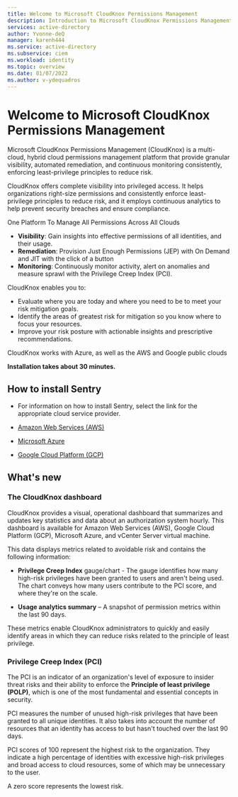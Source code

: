 ```yaml
---
title: Welcome to Microsoft CloudKnox Permissions Management 
description: Introduction to Microsoft CloudKnox Permissions Management installation.
services: active-directory
author: Yvonne-deQ
manager: karenh444
ms.service: active-directory
ms.subservice: ciem
ms.workload: identity
ms.topic: overview
ms.date: 01/07/2022
ms.author: v-ydequadros
---
```


# Welcome to Microsoft CloudKnox Permissions Management 

 Microsoft CloudKnox Permissions Management (CloudKnox) is a multi-cloud, hybrid cloud permissions management platform that provide granular visibility, automated remediation, and continuous monitoring consistently, enforcing least-privilege principles to reduce risk. 

CloudKnox offers complete visibility into privileged access. It helps organizations right-size permissions and consistently enforce least-privilege principles to reduce risk, and it employs continuous analytics to help prevent security breaches and ensure compliance. 

One Platform To Manage All Permissions Across All Clouds

- **Visibility**: Gain insights into effective permissions of all identities, and their usage.
 - **Remediation**: Provision Just Enough Permissions (JEP) with On Demand and JIT with the click of a button 
- **Monitoring**: Continuously monitor activity, alert on anomalies and measure sprawl with the Privilege Creep Index (PCI).

 CloudKnox enables you to:

- Evaluate where you are today and where you need to be to meet your risk mitigation goals.
- Identify the areas of greatest risk for mitigation so you know where to focus your resources.
- Improve your risk posture with actionable insights and prescriptive recommendations.

CloudKnox works with Azure, as well as the AWS and Google public clouds

 **Installation takes about 30 minutes.**

## How to install Sentry

- For information on how to install Sentry, select the link for the appropriate cloud service provider.

- [Amazon Web Services (AWS)](https://docs.cloudknox.io/Product%20Documentation%2098db130474114c96be4b3c4f27a0b297/Sentry%20Installation%20-%20AWS%20bef8e66cf2834aa69867b628f4b0a203.html)
- [Microsoft Azure](https://docs.cloudknox.io/Product%20Documentation%2098db130474114c96be4b3c4f27a0b297/Sentry%20Installation%20-%20Azure%20905a96e3a86844dfa1f952ecc8b6cfbc.html)
- [Google Cloud Platform (GCP)](https://docs.cloudknox.io/Product%20Documentation%2098db130474114c96be4b3c4f27a0b297/Sentry%20Installation%20-%20GCP%205335bc39eca14e0592d7282ab48ba479.html)


## What's new

### The CloudKnox dashboard

CloudKnox provides a visual, operational dashboard that summarizes and
updates key statistics and data about an authorization system hourly. This dashboard is available for Amazon Web Services (AWS), Google Cloud Platform (GCP), Microsoft Azure, and vCenter Server virtual machine.  

This data displays metrics related to avoidable risk and contains the following information:

- **Privilege Creep Index** gauge/chart - The gauge identifies how many high-risk privileges have been granted to users and aren't being used. The chart conveys how many users contribute to the PCI score, and where they're on the scale.

- **Usage analytics summary** – A snapshot of permission metrics within the last 90 days.

These metrics enable CloudKnox administrators to quickly and easily identify areas in which they can reduce risks related to the principle of least privilege.

### Privilege Creep Index (PCI)

The PCI is an indicator of an organization's level of exposure to insider threat risks and their ability to enforce the **Principle of least privilege (POLP)**, which is one of the most fundamental and essential concepts in security.  

PCI measures the number of unused high-risk privileges that have been granted to all unique identities. It also takes into account the number of resources that an identity has access to but hasn't touched over the last 90 days.

PCI scores of 100 represent the highest risk to the organization. They indicate a high percentage of identities with excessive high-risk privileges and broad access to cloud resources, some of which may be unnecessary to the user.

A zero score represents the lowest risk.

<!---## Next steps--->